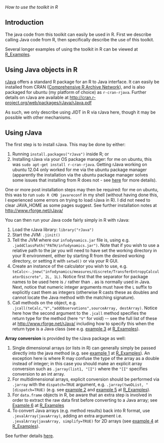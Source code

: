 _How to use the toolkit in R_

## Introduction

The java code from this toolkit can easily be used in R. First we describe calling Java code from R, then specifically describe the use of this toolkit.

Several longer examples of using the toolkit in R can be viewed at [R_Examples](R_Examples).

## Using Java objects in R

[rJava](http://www.rforge.net/rJava/) offers a standard R package for an R to Java interface. It can easily be installed from CRAN ([Comprehensive R Archive Network](http://cran.r-project.org/)), and is also packaged for ubuntu (my platform of choice) as `r-cran-rjava`. Further details on rJava are available at http://cran.r-project.org/web/packages/rJava/rJava.pdf

As such, we only describe using JIDT in R via rJava here, though it may be possible with other mechanisms.

## Using rJava

The first step is to install rJava.
This may be done by either:
 1. Running `install.packages("rJava")` inside R; or
 1. Installing rJava via your OS package manager: for me on ubuntu, this was `sudo apt-get install r-cran-rjava`.
Getting rJava working on ubuntu 12.04 only worked for me via the ubuntu package manager (apparently the installation via the ubuntu package manager solves some issues that installing from R does not - see [here](http://stackoverflow.com/questions/3311940/r-rjava-package-install-failing) for more details).

One or more post installation steps may then be required: for me on ubuntu, this was to run `sudo R CMD javareconf` in my shell (without having done this, I experienced some errors on trying to load rJava in R). I did not need to clear JAVA_HOME as some pages suggest.
See further installation notes at http://www.rforge.net/rJava/

You can then run your Java code fairly simply in R with rJava:
 1. Load the rJava library: `library("rJava")`
 1. Start the JVM: `.jinit()`
 1. Tell the JVM where our `infodynamics.jar` file is, using e.g. `.jaddClassPath("PATH/infodynamics.jar")`. Note that if you wish to use a relative path to the jar you will need to have set the working directory in your R environment, either by starting R from the desired working directory, or setting it with `setwd()` or via your R GUI.
 1. Create an instance of the calculator you wish to use, e.g. `teCalc<-.jnew("infodynamics/measures/discrete/TransferEntropyCalculatorDiscrete", 2L, 1L)`. Notice first that the separator for package names to be used here is `/` rather than `.` as is normally used in Java. Next, notice that numeric integer arguments must have the `L` suffix to explicitly cast them as integers (otherwise R casts these as doubles and cannot locate the Java method with the matching signature).
 1. Call methods on the object, e.g. `.jcall(teCalc,"V","addObservations",sourceArray, destArray)`. Notice here how the second argument to the `.jcall` method specifies the return type for the method (here `"V"` for void) -- see the full list of these at http://www.rforge.net/rJava/ including how to specify this when the return type is a Java class (see e.g. [example 3](R_Examples#example-3---transfer-entropy-on-continuous-data-using-kernel-estimators) at [R_Examples](R_Examples)).

**Array conversion** is provided by the rJava package as well:
 1. Single dimensional arrays (or lists in R) can generally simply be passed directly into the java method (e.g. see [example 1](R_Examples#example-1---transfer-entropy-on-binary-data) at [R_Examples](R_Examples)). An exception here is where R may confuse the type of the array as a double instead of integer; in this case you should make an explicit array conversion such as `.jarray(list1, "[I")` where the `"[I"` specifies conversion to an int array.
 1. For multidimensional arrays, explicit conversion should be performed via `.jarray` with the `dispatch=TRUE` argument, e.g. `.jarray(twoDList, "[dispatch=TRUE)` (e.g. see [example 2](R_Examples#example-2---transfer-entropy-on-multidimensional-binary-data) and [example 5](R_Examples#example-5---multivariate-transfer-entropy-on-binary-data) at [R_Examples](R_Examples)).
 1. For `data.frame` objects in R, be aware that an extra step is involved in order to extract the raw data first before converting to a Java array; see [Example 6](R_Examples#example-6---dynamic-dispatch-with-mutual-info-calculator) at [R_Examples](R_Examples)
 1. To convert Java arrays (e.g. method results) back into R format, use `.jevalArray(javaArray)`, adding an extra argument i.e. `.jevalArray(javaArray, simplify=TRUE)` for 2D arrays (see [example 4](R_Examples#example-4---transfer-entropy-on-continuous-data-using-kraskov-estimators) at [R_Examples](R_Examples)).

See further details [here](http://cran.r-project.org/web/packages/rJava/rJava.pdf).